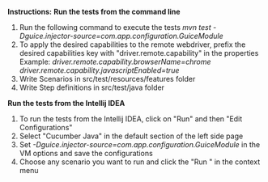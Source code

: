 **Instructions:**
**Run the tests from the command line**
1. Run the following command to execute the tests
   _mvn test -Dguice.injector-source=com.app.configuration.GuiceModule_
2. To apply the desired capabilities to the remote webdriver, prefix the desired capabilities key with "driver.remote.capability" in the properties
   Example: 
    _driver.remote.capability.browserName=chrome_
    _driver.remote.capability.javascriptEnabled=true_
3. Write Scenarios in src/test/resources/features folder
4. Write Step definitions in src/test/java folder  
 
 **Run the tests from the Intellij IDEA**
 1. To run the tests from the Intellij IDEA, click on "Run" and then "Edit Configurations"
 2. Select "Cucumber Java" in the default section of the left side page
 3. Set _-Dguice.injector-source=com.app.configuration.GuiceModule_ in the VM options and save the configurations
 4. Choose any scenario you want to run and click the "Run <scenario name>" in the context menu